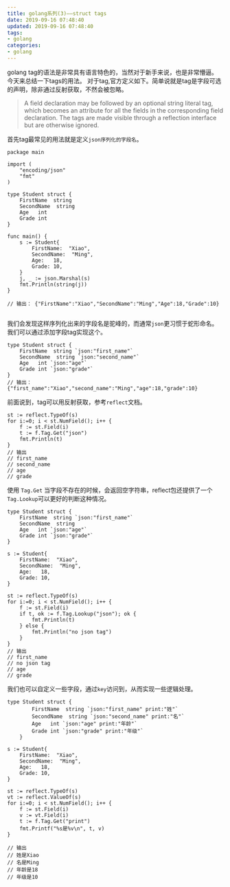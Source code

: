 ```yaml
---
title: golang系列(3)——struct tags
date: 2019-09-16 07:48:40
updated: 2019-09-16 07:48:40
tags:
- golang
categories:
- golang
---
```


golang tag的语法是非常具有语言特色的，当然对于新手来说，也是非常懵逼。今天来总结一下tags的用法。
对于tag,官方定义如下。简单说就是tag是字段可选的声明，除非通过反射获取，不然会被忽略。
> A field declaration may be followed by an optional string literal tag, which becomes an attribute for all the fields in the corresponding field declaration. The tags are made visible through a reflection interface but are otherwise ignored.



<!-- more -->


首先tag最常见的用法就是定义`json序列化的字段名`。
```golang
package main

import (
	"encoding/json"
	"fmt"
)

type Student struct {
	FirstName  string
	SecondName  string
	Age   int
	Grade int
}

func main() {
	s := Student{
		FirstName:  "Xiao",
		SecondName:  "Ming",
		Age:   18,
		Grade: 10,
	}
	j, _ := json.Marshal(s)
	fmt.Println(string(j))
}

// 输出： {"FirstName":"Xiao","SecondName":"Ming","Age":18,"Grade":10}


```
我们会发现这样序列化出来的字段名是驼峰的，而通常`json`更习惯于蛇形命名。我们可以通过添加字段tag实现这个。

```golang
type Student struct {
	FirstName  string `json:"first_name"`
	SecondName  string `json:"second_name"`
	Age   int `json:"age"`
	Grade int `json:"grade"`
}
// 输出： {"first_name":"Xiao","second_name":"Ming","age":18,"grade":10}

```

前面说到，tag可以用反射获取，参考`reflect`文档。

```golang
st := reflect.TypeOf(s)
for i:=0; i < st.NumField(); i++ {
    f := st.Field(i)
    t := f.Tag.Get("json")
    fmt.Println(t)
}
// 输出
// first_name
// second_name
// age
// grade
```

使用 `Tag.Get` 当字段不存在的时候，会返回空字符串，reflect包还提供了一个`Tag.Lookup`可以更好的判断这种情况。

```golang
type Student struct {
    FirstName  string `json:"first_name"`
    SecondName  string
    Age   int `json:"age"`
    Grade int `json:"grade"`
}

s := Student{
    FirstName:  "Xiao",
    SecondName:  "Ming",
    Age:   18,
    Grade: 10,
}

st := reflect.TypeOf(s)
for i:=0; i < st.NumField(); i++ {
    f := st.Field(i)
    if t, ok := f.Tag.Lookup("json"); ok {
        fmt.Println(t)
    } else {
        fmt.Println("no json tag")
    }
}
// 输出
// first_name
// no json tag
// age
// grade
```

我们也可以自定义一些字段，通过`key`访问到，从而实现一些逻辑处理。
```golang
type Student struct {
		FirstName  string `json:"first_name" print:"姓"`
		SecondName  string `json:"second_name" print:"名"`
		Age   int `json:"age" print:"年龄"`
		Grade int `json:"grade" print:"年级"`
	}

s := Student{
    FirstName:  "Xiao",
    SecondName:  "Ming",
    Age:   18,
    Grade: 10,
}

st := reflect.TypeOf(s)
vt := reflect.ValueOf(s)
for i:=0; i < st.NumField(); i++ {
    f := st.Field(i)
    v := vt.Field(i)
    t := f.Tag.Get("print")
    fmt.Printf("%s是%v\n", t, v)
}

// 输出
// 姓是Xiao
// 名是Ming
// 年龄是18
// 年级是10

```